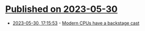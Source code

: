 # [Published on 2023-05-30](index.md)

* [2023-05-30, 17:15:53](https://lobste.rs/s/ugeagh/modern_cpus_have_backstage_cast) - [Modern CPUs have a backstage cast](https://www.devever.net/~hl/backstage-cast)
